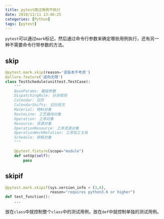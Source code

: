 ```yaml
---
title: pytest跳过用例不执行
date: 2018/11/11 13:46:25
categories: [Python]
tags: [pytest]
---
```


`pytest`可以通过`mark`标记，然后通过命令行参数来确定哪些用例执行，还有另一种不需要命令行带参数的方法。

<!-- more -->

## skip

```python
@pytest.mark.skip(reason='该版本不考虑')
@allure.feature('逆向无限')
class TestSchedule(unittest.TestCase):
    """
    BaseParams: 基础参数
    DispatchingRule: 分派规则
    Calendar: 日历
    CalendarShifts: 日历班次
    Material: 物料对象
    RouteLine: 工艺路线对象
    Operation: 工序对象
    Resource: 资源对象
    OperationResource: 工序资源对象
    OperationWorkRelation: 工序加工关系
    Schedule: 排程对象
    """

    @pytest.fixture(scope="module")
    def setUp(self):
        pass
```

## skipif

```python
@pytest.mark.skipif(sys.version_info < (3,6),
                    reason="requires python3.6 or higher")
def test_function():
    ...
```

放在`class`中就控制整个`class`中的测试用例，放在`def`中就控制单独的测试用例。

